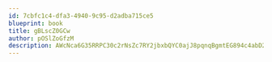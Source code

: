 ```yaml
---
id: 7cbfc1c4-dfa3-4940-9c95-d2adba715ce5
blueprint: book
title: gBLscZ0GCw
author: pOSlZoGfzM
description: AWcNca6G35RRPC30c2rNsZc7RY2jbxbQYC0ajJ8pqnqBgmtEG894c4abD2dWy7mtoNE1aUyBNmNfkYdZGxE2lZM9tKswHzkmJWx3
---
```

